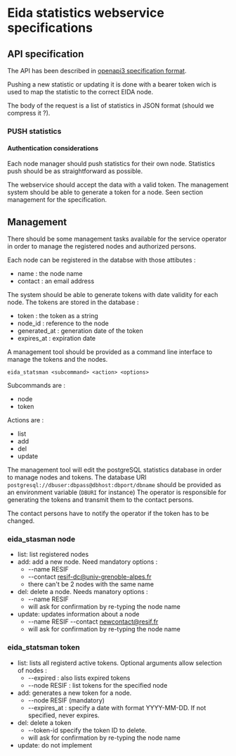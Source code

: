 # Eida statistics webservice specifications

## API specification

The API has been described in [openapi3 specification format](./ingestor_openapi3.yaml).

Pushing a new statistic or updating it is done with a bearer token wich is used to map the statistic to the correct EIDA node.

The body of the request is a list of statistics in JSON format (should we compress it ?).

### PUSH statistics

#### Authentication considerations

Each node manager should push statistics for their own node. Statistics push should be as straightforward as possible.

The webservice should accept the data with a valid token. The management system should be able to generate a token for a node. Seen section management for the specification.

## Management

There should be some management tasks available for the service operator in order to manage the registered nodes and authorized persons.

Each node can be registered in the databse with those attibutes :

  - name : the node name
  - contact : an email address

The system should be able to generate tokens with date validity for each node. The tokens are stored in the database :

  - token : the token as a string
  - node_id : reference to the node
  - generated_at : generation date of the token
  - expires_at : expiration date
  
A management tool should be provided as a command line interface to manage the tokens and the nodes.

    eida_statsman <subcommand> <action> <options>

Subcommands are :

  - node
  - token
  
Actions are :

  - list
  - add
  - del
  - update
  
The management tool will edit the postgreSQL statistics database in order to manage nodes and tokens. The database URI `postgresql://dbuser:dbpass@dbhost:dbport/dbname` should be provided as an environment variable (`DBURI` for instance)
The operator is responsible for generating the tokens and transmit them to the contact persons.

The contact persons have to notify the operator if the token has to be changed.


  
### eida_stasman node

   - list: list registered nodes
   - add: add a new node. Need mandatory options :
     - --name RESIF
     - --contact resif-dc@univ-grenoble-alpes.fr
     - there can't be 2 nodes with the same name
   - del: delete a node. Needs manatory options :
     - --name RESIF
     - will ask for confirmation by re-typing the node name
   - update: updates information about a node
     - --name RESIF --contact newcontact@resif.fr
     - will ask for confirmation by re-typing the node name
     
### eida_statsman token

  - list: lists all registerd active tokens. Optional arguments allow selection of nodes :
    - --expired : also lists expired tokens
    - --node RESIF : list tokens for the specified node
  - add: generates a new token for a node.
    - --node RESIF (mandatory)
    - --expires_at : specify a date with format YYYY-MM-DD. If not specified, never expires.
  - del: delete a token
    - --token-id specify the token ID to delete.
     - will ask for confirmation by re-typing the node name
  - update: do not implement 


